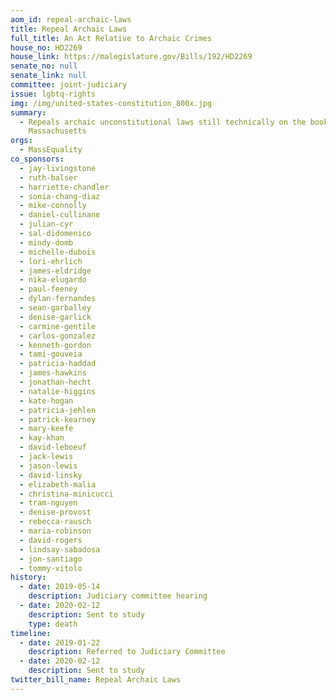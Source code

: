 ```yaml
---
aom_id: repeal-archaic-laws
title: Repeal Archaic Laws
full_title: An Act Relative to Archaic Crimes
house_no: HD2269
house_link: https://malegislature.gov/Bills/192/HD2269
senate_no: null
senate_link: null
committee: joint-judiciary
issue: lgbtq-rights
img: /img/united-states-constitution_800x.jpg
summary:
  - Repeals archaic unconstitutional laws still technically on the books in
    Massachusetts
orgs:
  - MassEquality
co_sponsors:
  - jay-livingstone
  - ruth-balser
  - harriette-chandler
  - sonia-chang-diaz
  - mike-connolly
  - daniel-cullinane
  - julian-cyr
  - sal-didomenico
  - mindy-domb
  - michelle-dubois
  - lori-ehrlich
  - james-eldridge
  - nika-elugardo
  - paul-feeney
  - dylan-fernandes
  - sean-garballey
  - denise-garlick
  - carmine-gentile
  - carlos-gonzalez
  - kenneth-gordon
  - tami-gouveia
  - patricia-haddad
  - james-hawkins
  - jonathan-hecht
  - natalie-higgins
  - kate-hogan
  - patricia-jehlen
  - patrick-kearney
  - mary-keefe
  - kay-khan
  - david-leboeuf
  - jack-lewis
  - jason-lewis
  - david-linsky
  - elizabeth-malia
  - christina-minicucci
  - tram-nguyen
  - denise-provost
  - rebecca-rausch
  - maria-robinson
  - david-rogers
  - lindsay-sabadosa
  - jon-santiago
  - tommy-vitolo
history:
  - date: 2019-05-14
    description: Judiciary committee hearing
  - date: 2020-02-12
    description: Sent to study
    type: death
timeline:
  - date: 2019-01-22
    description: Referred to Judiciary Committee
  - date: 2020-02-12
    description: Sent to study
twitter_bill_name: Repeal Archaic Laws
---
```

